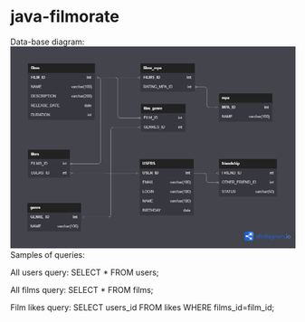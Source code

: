 # java-filmorate
Data-base diagram:
<img src="src/main/java/ru/yandex/practicum/filmorate/Images/db_diagram.png"/>
Samples of queries:

All users query:
SELECT * FROM users;

All films query:
SELECT * FROM films;

Film likes query:
SELECT users_id FROM likes WHERE films_id=film_id;
